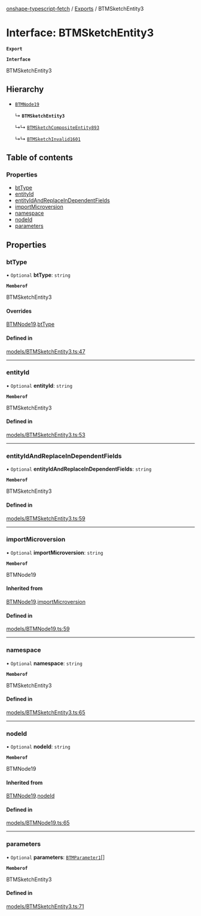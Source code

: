[onshape-typescript-fetch](../README.md) / [Exports](../modules.md) / BTMSketchEntity3

# Interface: BTMSketchEntity3

**`Export`**

**`Interface`**

BTMSketchEntity3

## Hierarchy

- [`BTMNode19`](BTMNode19.md)

  ↳ **`BTMSketchEntity3`**

  ↳↳ [`BTMSketchCompositeEntity893`](BTMSketchCompositeEntity893.md)

  ↳↳ [`BTMSketchInvalid1601`](BTMSketchInvalid1601.md)

## Table of contents

### Properties

- [btType](BTMSketchEntity3.md#bttype)
- [entityId](BTMSketchEntity3.md#entityid)
- [entityIdAndReplaceInDependentFields](BTMSketchEntity3.md#entityidandreplaceindependentfields)
- [importMicroversion](BTMSketchEntity3.md#importmicroversion)
- [namespace](BTMSketchEntity3.md#namespace)
- [nodeId](BTMSketchEntity3.md#nodeid)
- [parameters](BTMSketchEntity3.md#parameters)

## Properties

### btType

• `Optional` **btType**: `string`

**`Memberof`**

BTMSketchEntity3

#### Overrides

[BTMNode19](BTMNode19.md).[btType](BTMNode19.md#bttype)

#### Defined in

[models/BTMSketchEntity3.ts:47](https://github.com/toebes/onshape-typescript-fetch/blob/3e11ae1/models/BTMSketchEntity3.ts#L47)

___

### entityId

• `Optional` **entityId**: `string`

**`Memberof`**

BTMSketchEntity3

#### Defined in

[models/BTMSketchEntity3.ts:53](https://github.com/toebes/onshape-typescript-fetch/blob/3e11ae1/models/BTMSketchEntity3.ts#L53)

___

### entityIdAndReplaceInDependentFields

• `Optional` **entityIdAndReplaceInDependentFields**: `string`

**`Memberof`**

BTMSketchEntity3

#### Defined in

[models/BTMSketchEntity3.ts:59](https://github.com/toebes/onshape-typescript-fetch/blob/3e11ae1/models/BTMSketchEntity3.ts#L59)

___

### importMicroversion

• `Optional` **importMicroversion**: `string`

**`Memberof`**

BTMNode19

#### Inherited from

[BTMNode19](BTMNode19.md).[importMicroversion](BTMNode19.md#importmicroversion)

#### Defined in

[models/BTMNode19.ts:59](https://github.com/toebes/onshape-typescript-fetch/blob/3e11ae1/models/BTMNode19.ts#L59)

___

### namespace

• `Optional` **namespace**: `string`

**`Memberof`**

BTMSketchEntity3

#### Defined in

[models/BTMSketchEntity3.ts:65](https://github.com/toebes/onshape-typescript-fetch/blob/3e11ae1/models/BTMSketchEntity3.ts#L65)

___

### nodeId

• `Optional` **nodeId**: `string`

**`Memberof`**

BTMNode19

#### Inherited from

[BTMNode19](BTMNode19.md).[nodeId](BTMNode19.md#nodeid)

#### Defined in

[models/BTMNode19.ts:65](https://github.com/toebes/onshape-typescript-fetch/blob/3e11ae1/models/BTMNode19.ts#L65)

___

### parameters

• `Optional` **parameters**: [`BTMParameter1`](BTMParameter1.md)[]

**`Memberof`**

BTMSketchEntity3

#### Defined in

[models/BTMSketchEntity3.ts:71](https://github.com/toebes/onshape-typescript-fetch/blob/3e11ae1/models/BTMSketchEntity3.ts#L71)

